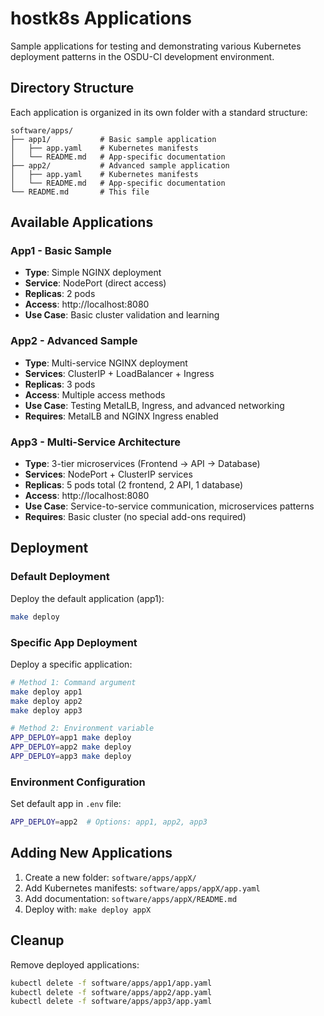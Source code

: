 # hostk8s Applications

Sample applications for testing and demonstrating various Kubernetes deployment patterns in the OSDU-CI development environment.

## Directory Structure

Each application is organized in its own folder with a standard structure:

```
software/apps/
├── app1/           # Basic sample application
│   ├── app.yaml    # Kubernetes manifests
│   └── README.md   # App-specific documentation
├── app2/           # Advanced sample application
│   ├── app.yaml    # Kubernetes manifests
│   └── README.md   # App-specific documentation
└── README.md       # This file
```

## Available Applications

### App1 - Basic Sample
- **Type**: Simple NGINX deployment
- **Service**: NodePort (direct access)
- **Replicas**: 2 pods
- **Access**: http://localhost:8080
- **Use Case**: Basic cluster validation and learning

### App2 - Advanced Sample
- **Type**: Multi-service NGINX deployment
- **Services**: ClusterIP + LoadBalancer + Ingress
- **Replicas**: 3 pods
- **Access**: Multiple access methods
- **Use Case**: Testing MetalLB, Ingress, and advanced networking
- **Requires**: MetalLB and NGINX Ingress enabled

### App3 - Multi-Service Architecture
- **Type**: 3-tier microservices (Frontend → API → Database)
- **Services**: NodePort + ClusterIP services
- **Replicas**: 5 pods total (2 frontend, 2 API, 1 database)
- **Access**: http://localhost:8080
- **Use Case**: Service-to-service communication, microservices patterns
- **Requires**: Basic cluster (no special add-ons required)

## Deployment

### Default Deployment
Deploy the default application (app1):
```bash
make deploy
```

### Specific App Deployment
Deploy a specific application:
```bash
# Method 1: Command argument
make deploy app1
make deploy app2
make deploy app3

# Method 2: Environment variable
APP_DEPLOY=app1 make deploy
APP_DEPLOY=app2 make deploy
APP_DEPLOY=app3 make deploy
```

### Environment Configuration
Set default app in `.env` file:
```bash
APP_DEPLOY=app2  # Options: app1, app2, app3
```

## Adding New Applications

1. Create a new folder: `software/apps/appX/`
2. Add Kubernetes manifests: `software/apps/appX/app.yaml`
3. Add documentation: `software/apps/appX/README.md`
4. Deploy with: `make deploy appX`

## Cleanup

Remove deployed applications:
```bash
kubectl delete -f software/apps/app1/app.yaml
kubectl delete -f software/apps/app2/app.yaml
kubectl delete -f software/apps/app3/app.yaml
```
